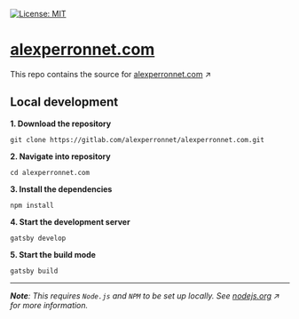 [![License: MIT](https://img.shields.io/badge/License-MIT-yellow.svg)](/LICENSE 'Redirect to license file')

# [alexperronnet.com](https://alexperronnet.com 'Redirect to alexperronnet.com')

This repo contains the source for [alexperronnet.com](https://alexperronnet.com 'Redirect to alexperronnet.com') ↗️

## Local development

**1. Download the repository**
```
git clone https://gitlab.com/alexperronnet/alexperronnet.com.git
```

**2. Navigate into repository**
```
cd alexperronnet.com
```

**3. Install the dependencies**
```
npm install
```

**4. Start the development server**
```
gatsby develop
```

**5. Start the build mode**
```
gatsby build
```

---

_**Note**: This requires `Node.js` and `NPM` to be set up locally. See [nodejs.org](https://nodejs.org 'Redirect to nodejs.org') ↗️ for more information._
